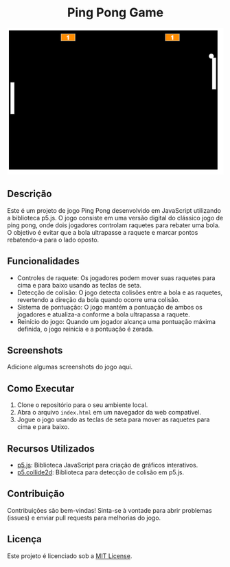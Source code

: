 <h1 align="center">Ping Pong Game</h1>

<p align="center">
  <img src="./img/screenshot.png" alt="Ping Pong Game" width="600">
</p>

## Descrição

Este é um projeto de jogo Ping Pong desenvolvido em JavaScript utilizando a biblioteca p5.js. O jogo consiste em uma versão digital do clássico jogo de ping pong, onde dois jogadores controlam raquetes para rebater uma bola. O objetivo é evitar que a bola ultrapasse a raquete e marcar pontos rebatendo-a para o lado oposto.

## Funcionalidades

- Controles de raquete: Os jogadores podem mover suas raquetes para cima e para baixo usando as teclas de seta.
- Detecção de colisão: O jogo detecta colisões entre a bola e as raquetes, revertendo a direção da bola quando ocorre uma colisão.
- Sistema de pontuação: O jogo mantém a pontuação de ambos os jogadores e atualiza-a conforme a bola ultrapassa a raquete.
- Reinício do jogo: Quando um jogador alcança uma pontuação máxima definida, o jogo reinicia e a pontuação é zerada.

## Screenshots

Adicione algumas screenshots do jogo aqui.

## Como Executar

1. Clone o repositório para o seu ambiente local.
2. Abra o arquivo `index.html` em um navegador da web compatível.
3. Jogue o jogo usando as teclas de seta para mover as raquetes para cima e para baixo.

## Recursos Utilizados

- [p5.js](https://p5js.org/): Biblioteca JavaScript para criação de gráficos interativos.
- [p5.collide2d](https://github.com/bmoren/p5.collide2D): Biblioteca para detecção de colisão em p5.js.

## Contribuição

Contribuições são bem-vindas! Sinta-se à vontade para abrir problemas (issues) e enviar pull requests para melhorias do jogo.

## Licença

Este projeto é licenciado sob a [MIT License](LICENSE).
